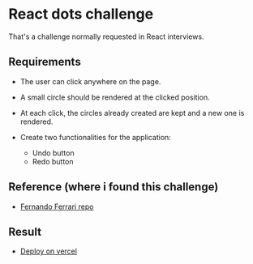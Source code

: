 # React dots challenge

That's a challenge normally requested in React interviews.

## Requirements

- The user can click anywhere on the page.

- A small circle should be rendered at the clicked position.

- At each click, the circles already created are kept and a new one is rendered.

- Create two functionalities for the application:
  - Undo button
  - Redo button

## Reference (where i found this challenge)

- [Fernando Ferrari repo](https://github.com/nandokferrari/fernandev-react-challenge-01)

## Result

- [Deploy on vercel](https://react-dots-challenge-felipinas.vercel.app/)
